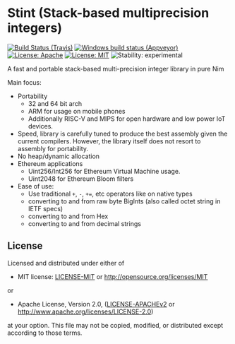 # Stint (Stack-based multiprecision integers)

[![Build Status (Travis)](https://img.shields.io/travis/status-im/nim-stint/master.svg?label=Linux%20/%20macOS "Linux/macOS build status (Travis)")](https://travis-ci.org/status-im/nim-stint)
[![Windows build status (Appveyor)](https://img.shields.io/appveyor/ci/nimbus/nim-stint/master.svg?label=Windows "Windows build status (Appveyor)")](https://ci.appveyor.com/project/nimbus/nim-stint)
[![License: Apache](https://img.shields.io/badge/License-Apache%202.0-blue.svg)](https://opensource.org/licenses/Apache-2.0)
[![License: MIT](https://img.shields.io/badge/License-MIT-blue.svg)](https://opensource.org/licenses/MIT)
![Stability: experimental](https://img.shields.io/badge/stability-experimental-orange.svg)

A fast and portable stack-based multi-precision integer library in pure Nim

Main focus:
  - Portability
    - 32 and 64 bit arch
    - ARM for usage on mobile phones
    - Additionally RISC-V and MIPS for open hardware and low power IoT devices.
  - Speed, library is carefully tuned to produce the best assembly given the current compilers.
    However, the library itself does not resort to assembly for portability.
  - No heap/dynamic allocation
  - Ethereum applications
    - Uint256/Int256 for Ethereum Virtual Machine usage.
    - Uint2048 for Ethereum Bloom filters
  - Ease of use:
    - Use traditional `+`, `-`, `+=`, etc operators like on native types
    - converting to and from raw byte BigInts (also called octet string in IETF specs)
    - converting to and from Hex
    - converting to and from decimal strings

## License

Licensed and distributed under either of

* MIT license: [LICENSE-MIT](LICENSE-MIT) or http://opensource.org/licenses/MIT

or

* Apache License, Version 2.0, ([LICENSE-APACHEv2](LICENSE-APACHEv2) or http://www.apache.org/licenses/LICENSE-2.0)

at your option. This file may not be copied, modified, or distributed except according to those terms.
